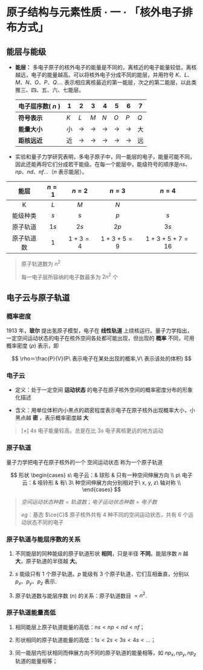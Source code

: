 # 原子结构与元素性质 · 一 · 「核外电子排布方式」

## 能层与能级

- **能层：** 多电子原子的核外电子的能量是不同的，离核近的电子能量较低，离核越远，电子的能量越高。可以将核外电子分成不同的能层，并用符号 $K、L、M、N、O、P、Q....$ 表示相应离核最近的第一能层，次之的第二能层，以此类推三、四、五、六、七能层。
  
  | 电子层序数( $n$ ) | $1$ | $2$               | $3$               | $4$               | $5$               | $6$               | $7$ |
  | ----------------- | --- | ----------------- | ----------------- | ----------------- | ----------------- | ----------------- | --- |
  | **符号表示**     | $K$ | $L$               | $M$               | $N$               | $O$               | $P$               | $Q$ |
  | **能量大小**     | 小  | $\longrightarrow$ | $\longrightarrow$ | $\longrightarrow$ | $\longrightarrow$ | $\longrightarrow$ | 大  |
  | **距核远近**     | 近  | $\longrightarrow$ | $\longrightarrow$ | $\longrightarrow$ | $\longrightarrow$ | $\longrightarrow$ | 远  |

- 实验和量子力学研究表明，多电子原子中，同一能层的电子，能量可能不同，因此还能再将它们分成若干能级。在每一个能层中，能级符号的顺序是$ns、np、nd、nf...$（$n$ 表示能层）。
  
|  能层     |  $n = 1$  |  $n = 2$    |  $n = 3$      |  $n = 4$         |
|:-------:|:---------:|:-----------:|:-------------:|:----------------:|
|  K      |  $L$      |  $M$        |  $N$          |
|  能级种类   |  $s$      |  $s$        |  $p$          |  $s$             |  $p$   |  $d$   |  $s$   |  $p$   |  $d$   |  $f$   |
|  原子轨道   |  $1s$     |  $2s$       |  $2p$         |  $3s$            |  $3p$  |  $3d$  |  $4s$  |  $4p$  |  $4d$  |  $4f$  |
|  原子轨道数  |  $1$      |  $1+3 = 4$  |  $1+3+5 = 9$  |  $1+3+5+7 = 16$  |




> 原子轨道数为 $n^2$
> 
> 每一电子层所容纳的电子数最多为 $2n^2$ 个

## 电子云与原子轨道

### 概率密度

1913 年，**玻尔** 提出氢原子模型，电子在 **线性轨道** 上绕核运行。量子力学指出，一定空间运动状态的电子在核外空间各处都可能出现，但出现的 **概率** 不同，可用概率密度 $(\rho)$ 表示，即

$$
\rho＝\frac{P}{V}(P\ 表示电子在某处出现的概率,V\ 表示该处的体积)
$$

### 电子云

- 定义：处于一定空间 **运动状态** 的电子在原子核外空间的概率密度分布的形象化描述

- 含义：用单位体积内小黑点的疏密程度表示电子在原子核外出现概率大小，小黑点越 **密** ，表示概率密度越 **大**

> [×]  $4s$ 电子能量较高，总是在比 $3s$ 电子离核更远的地方运动

### 原子轨道

量子力学把电子在原子核外的一个 空间运动状态  称为一个原子轨道

$$
形状   
\begin{cases}
s\ 电子云：& 球形 & 只有一种空间伸展方向 \\
p\ 电子云：& 哑铃形 & 有\ 3\ 种空间伸展方向分别相对于\ x, y, z\ 轴对称 \\
\end{cases}
$$

> $空间运动状态种数=轨道数； 电子运动状态种数=电子数$
> 
> $eg$：基态 $\ce{C}$ 原子核外共有 $4$ 种不同的空间运动状态，共有 $6$ 个运动状态不同的电子

### 原子轨道与能层序数的关系

1. 不同能层的同种能级的原子轨道形状 **相同**，只是半径 **不同**。能层序数 $n$ 越 **大**，原子轨道的半径越 **大**。 

2. $s$ 能级只有 $1$ 个原子轨道。$p$ 能级有 $3$ 个原子轨道，它们互相垂直，分别以 $p_x、p_y、p_z$ 表示.

3. 原子轨道数与能层序数 $(n)$ 的关系：原子轨道数目 $= n^2$.  

### 原子轨道能量高低

1. 相同能层上原子轨道能量的高低：$ns<np<nd<nf$；

2. 形状相同的原子轨道能量的高低：$1s<2s<3s<4s<\dots$；

3. 同一能层内形状相同而伸展方向不同的原子轨道的能量相等，如 $np_x,np_y,np_z$ 轨道的能量相等；
